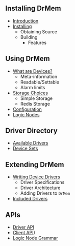 ## Installing DrMem

- [Introduction](INTRODUCTION.md)
- [Installing](INSTALLING.md)
  - Obtaining Source
  - Building
    - Features

## Using DrMem

- [What are Devices?](DEVICES.md)
  - Meta-information
  - Readable/Settable
  - Alarm limits
- [Storage Choices](BACKENDS.md)
  - Simple Storage
  - Redis Storage
- [Configuration](CONFIGURATION.md)
- [Logic Nodes](LOGIC_NODES.md)

## Driver Directory

- [Available Drivers](DRIVER_LIST.md)
- [Device Sets](DEVICE_SETS.md)

## Extending DrMem

- [Writing Device Drivers](DRIVER_TUTORIAL.md)
  - Driver Specifications
  - Driver Architecture
  - Adding Drivers to `DrMem`
- [Included Drivers](DRIVER_TABLE.md)

## APIs

- [Driver API](DRIVER_API.md)
- [Client API](CLIENT_API.md))
- [Logic Node Grammar](LN_GRAMMAR.md)
